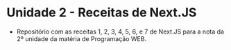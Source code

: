 # Unidade 2 - Receitas de Next.JS

* Repositório com as receitas 1, 2, 3, 4, 5, 6, e 7 de Next.JS para a nota da 2º unidade da matéria de Programação WEB.

